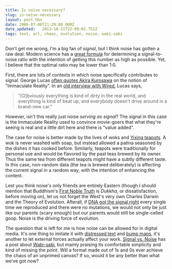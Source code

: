 ```yaml
---
title: Is noise necessary?
slug: is-noise-necessary
layout: post.hbs
date: 2006-07-06T21:29:08.000Z
date_updated:   2013-10-21T22:09:02.751Z
tags: text, art, chaos, evolution, noise, wabi-sabi
---
```


Don't get me wrong, I'm a big fan of <em>signal</em>, but I think noise has gotten a raw deal. Modern science has a <a href="http://en.wikipedia.org/wiki/Signal_to_noise" title="Wikipedia: Signal-to-noise">great formula</a> for determining a signal-to-noise ratio with the intention of getting this number as high as possible. Yet, I believe that the optimal ratio may be lower than 1:0.<!--more-->

First, there are lots of contexts in which noise specifically contributes to signal. George Lucas <a href="http://www.starwars.com/community/event/con/news20050802.html" title="Lucas as the Siggraph Keynote in '05">often quotes Akira Kurosawa</a> on the notion of "Immaculate Reality". In an <a href="http://www.wired.com/wired/archive/5.02/fflucas_pr.html" title="Lucas on Star Wars back in '97">old interview with Wired</a>, Lucas says, <blockquote>"[O]bviously everything is kind of dirty in the real world, and everything is kind of beat up, and everybody doesn't drive around in a brand-new car."</blockquote> However, isn't this really just noise <em>serving as signal</em>? The signal in this case is the Immaculate Reality used to convince movie-goers that what they're seeing is real and a little dirt here and there is "value added".

The case for noise is better made by the lives of woks and <a href="http://www.holymtn.com/teapots/yixing.htm" title="An ugly but informative site on Yixing teapots">Yixing teapots</a>. A wok is never washed with soap, but instead allowed a patina seasoned by the dishes it has cooked before. Similarly, teapots were traditionally for personal use and would be flavored by the past teas brewed by its owner. Thus the same tea from different teapots might have a subtly different taste. In this case, non-random data (the tea is brewed deliberately) is affecting the current signal in a random way, with the intention of enhancing the content.

Lest you think noise's only friends are entirely Eastern (though I should mention that Buddhism's <a href="http://www.buddhanet.net/e-learning/8foldpath.htm" title="Basic Buddhism Guide: The 8-Fold Path">First Noble Truth</a> is <em>Dukkha</em>, or dissatisfaction, before moving on), let us not forget the West's very own Charles Darwin and the Theory of Evolution. Afterall, if <a href="http://www.dnaftb.org/dnaftb/27/concept/" title="A Flash illustration of DNA mutation">DNA got the signal right</a> every single time we reproduced and there were no mutations, we would not only be just like our parents (scary enough) but our parents would still be single-celled goop. Noise is the driving force of evolution.

The question that is left for me is how noise can be allowed for in digital media. It's one thing to imitate it with <a href="http://www.phong.com/tutorials/chip/" title="A tutorial on Phong.com">distressed text</a> and <a href="http://www.3dtotal.com/team/Tutorials/leafproject/leaf_1.asp" title="A tutorial from 3DCreative Magazine">bump maps</a>, it's another to let external forces actually affect your work. <a href="http://www.37signals.com/svn/" title="37signals">Signal vs. Noise</a> has a post about <a href="http://www.37signals.com/svn/archives2/wabisabis_simplicity.php" title="SvN: Wabi-sabi's simplicity">Wabi-sabi</a>, but mainly praising its comfortable simplicity and kind of missing the point. Will a format made out of 1s and 0s ever achieve the chaos of an unprimed canvas? If so, would it be any better than what we've got now?
